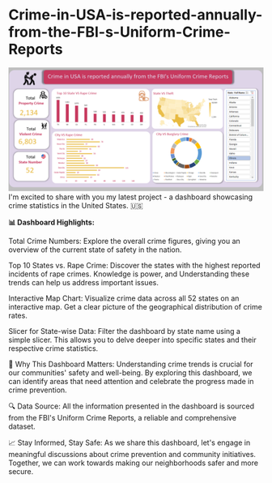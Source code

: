 # Crime-in-USA-is-reported-annually-from-the-FBI-s-Uniform-Crime-Reports #
<div align="center">
<img src="https://github.com/Rayhan-Uddin/Crime-in-USA-is-reported-annually-from-the-FBI-s-Uniform-Crime-Reports/blob/main/Screenshot%202023-07-28%20021131.png" />
</div>
I'm excited to share with you my latest project - a dashboard showcasing crime statistics in the United States. 🇺🇸

**📊 Dashboard Highlights:**

Total Crime Numbers: Explore the overall crime figures, giving you an overview of the current state of safety in the nation.

Top 10 States vs. Rape Crime: Discover the states with the highest reported incidents of rape crimes. Knowledge is power, and 
Understanding these trends can help us address important issues.

Interactive Map Chart: Visualize crime data across all 52 states on an interactive map. Get a clear picture of the geographical distribution of crime rates.

Slicer for State-wise Data: Filter the dashboard by state name using a simple slicer. This allows you to delve deeper into specific states and their 
respective crime statistics.

🤔 Why This Dashboard Matters:
Understanding crime trends is crucial for our communities' safety and well-being. By exploring this dashboard, we can identify areas that need attention and
celebrate the progress made in crime prevention.

🔍 Data Source:
All the information presented in the dashboard is sourced from the FBI's Uniform Crime Reports, a reliable and comprehensive dataset.

📈 Stay Informed, Stay Safe:
As we share this dashboard, let's engage in meaningful discussions about crime prevention and community initiatives. Together, we 
can work towards making our neighborhoods safer and more secure.
